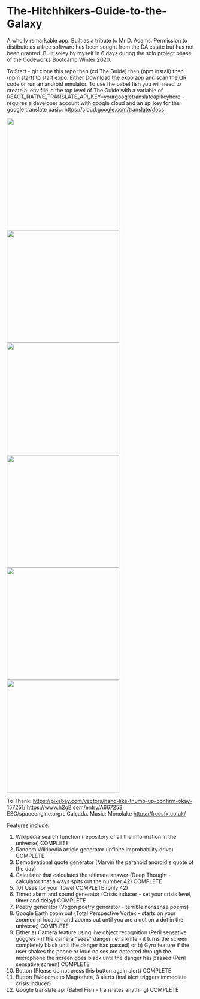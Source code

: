 # The-Hitchhikers-Guide-to-the-Galaxy

A wholly remarkable app. Built as a tribute to Mr D. Adams. Permission to distibute as a free software has been sought from the DA estate but has not been granted.
Built soley by myself in 6 days during the solo project phase of the Codeworks Bootcamp Winter 2020. 

To Start - git clone this repo then (cd The Guide) then (npm install) then (npm start) to start expo. Either Download the expo app and scan the QR code or run an android emulator.
To use the babel fish you will need to create a .env file in the top level of The Guide with a variable of REACT_NATIVE_TRANSLATE_API_KEY=yourgoogletranslateapikeyhere - requires a developer account with google cloud and an api key for the google translate basic: https://cloud.google.com/translate/docs

<div>
  <img width=300 src='https://github.com/Bowenf3/The-Hitchhikers-Guide-to-the-Galaxy/blob/main/Screenshot_20201213-104530_Expo.jpg' />
  <img width=300 src='https://github.com/Bowenf3/The-Hitchhikers-Guide-to-the-Galaxy/blob/main/Screenshot_20201213-104550_Expo.jpg' />
  <img width=300 src='https://github.com/Bowenf3/The-Hitchhikers-Guide-to-the-Galaxy/blob/main/Screenshot_20201213-104602_Expo.jpg' />
  <img width=300 src='https://github.com/Bowenf3/The-Hitchhikers-Guide-to-the-Galaxy/blob/main/Screenshot_20201213-104646_Expo.jpg' />
  <img width=300 src='https://github.com/Bowenf3/The-Hitchhikers-Guide-to-the-Galaxy/blob/main/Screenshot_20201213-104657_Expo.jpg' />
  <img width=300 src='https://github.com/Bowenf3/The-Hitchhikers-Guide-to-the-Galaxy/blob/main/Screenshot_20201213-110138_Expo.jpg' />
</div>

To Thank:
https://pixabay.com/vectors/hand-like-thumb-up-confirm-okay-157251/
https://www.h2g2.com/entry/A667253
ESO/spaceengine.org/L.Calçada. Music: Monolake
https://freesfx.co.uk/

Features include:

1. Wikipedia search function (repository of all the information in the universe) COMPLETE
2. Random Wikipedia article generator (infinite improbability drive) COMPLETE
3. Demotivational quote generator (Marvin the paranoid android's quote of the day) 
4. Calculator that calculates the ultimate answer (Deep Thought - calculator that always spits out the number 42) COMPLETE
5. 101 Uses for your Towel COMPLETE (only 42)
6. Timed alarm and sound generator (Crisis inducer - set your crisis level, timer and delay) COMPLETE
7. Poetry generator (Vogon poetry generator - terrible nonsense poems)
8. Google Earth zoom out (Total Perspective Vortex - starts on your zoomed in location and zooms out until you are a dot on a dot in the universe) COMPLETE
9. Either a) Camera feature using live object recognition (Peril sensative goggles - if the camera "sees" danger i.e. a knife - it turns the screen completely black until the danger has passed) or b) Gyro feature if the user shakes the phone or loud noises are detected through the microphone the screen goes black until the danger has passed (Peril sensative screen) COMPLETE
10. Button (Please do not press this button again alert) COMPLETE
11. Button (Welcome to Magrothea, 3 alerts final alert triggers immediate crisis inducer)
12. Google translate api (Babel Fish - translates anything) COMPLETE
